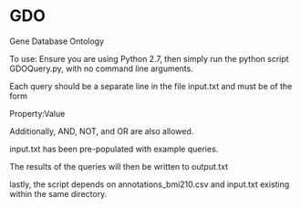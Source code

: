 # GDO
Gene Database Ontology

To use: 
Ensure you are using Python 2.7, then simply run the python script GDOQuery.py, with no command line arguments.

Each query should be a separate line in the file input.txt and must be of the form

Property:Value

Additionally, AND, NOT, and OR are also allowed. 

input.txt has been pre-populated with example queries.

The results of the queries will then be written to output.txt

lastly, the script depends on annotations_bmi210.csv and input.txt existing within the same directory.